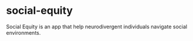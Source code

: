 # social-equity
Social Equity is an app that help neurodivergent individuals navigate social environments.
